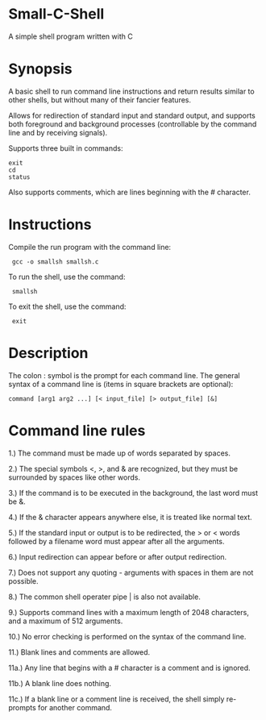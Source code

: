 # Small-C-Shell
A simple shell program written with C

# Synopsis
A basic shell to run command line instructions and return results similar to other shells, but without many of their fancier features.
 
Allows for redirection of standard input and standard output, and supports both foreground and background processes (controllable by the command line and by receiving signals).

Supports three built in commands: 

    exit
    cd
    status
    
Also supports comments, which are lines beginning with the # character.

# Instructions
Compile the run program with the command line:
 
     gcc -o smallsh smallsh.c
 
 To run the shell, use the command:
 
     smallsh
 
 To exit the shell, use the command:
 
     exit
     
 # Description
 The colon : symbol is the prompt for each command line. The general syntax of a command line is (items in square brackets are optional):
 
    command [arg1 arg2 ...] [< input_file] [> output_file] [&]

# Command line rules
1.) The command must be made up of words separated by spaces.

2.) The special symbols <, >, and & are recognized, but they must be surrounded by spaces like other words.

3.) If the command is to be executed in the background, the last word must be &.

4.) If the & character appears anywhere else, it is treated like normal text.

5.) If the standard input or output is to be redirected, the > or < words followed by a filename word must appear after all the arguments. 

6.) Input redirection can appear before or after output redirection.

7.) Does not support any quoting - arguments with spaces in them are not possible.

8.) The common shell operater pipe | is also not available.

9.) Supports command lines with a maximum length of 2048 characters, and a maximum of 512 arguments.

10.) No error checking is performed on the syntax of the command line.

11.) Blank lines and comments are allowed.

11a.) Any line that begins with a # character is a comment and is ignored.
 
11b.) A blank line does nothing.
 
11c.) If a blank line or a comment line is received, the shell simply re-prompts for another command.
 
